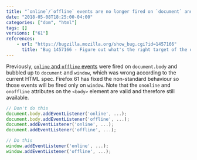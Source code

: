 ```yaml
---
title: "`online`/`offline` events are no longer fired on `document` and `document.body`"
date: "2018-05-08T18:25:00-04:00"
categories: ["dom", "html"]
tags: []
versions: ["61"]
references:
    - url: "https://bugzilla.mozilla.org/show_bug.cgi?id=1457166"
      title: "Bug 1457166 - Figure out what's the right target of the online / offline events."
---
```

Previously, [`online` and `offline` events](https://developer.mozilla.org/docs/Web/API/NavigatorOnLine/Online_and_offline_events) were fired on `document.body` and bubbled up to `document` and `window`, which was wrong according to the current HTML spec. Firefox 61 has fixed the non-standard behaviour so those events will be fired only on `window`. Note that the `ononline` and `onoffline` attributes on the `<body>` element are valid and therefore still available.

```js
// Don't do this
document.body.addEventListener('online', ...);
document.body.addEventListener('offline', ...);
document.addEventListener('online', ...);
document.addEventListener('offline', ...);

// Do this
window.addEventListener('online', ...);
window.addEventListener('offline', ...);
```
